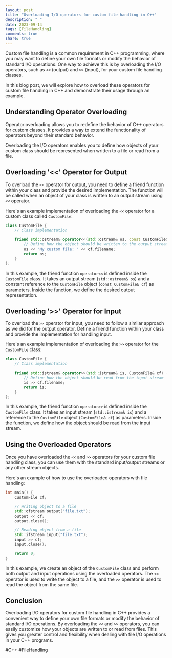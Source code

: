 ```yaml
---
layout: post
title: "Overloading I/O operators for custom file handling in C++"
description: " "
date: 2023-09-14
tags: [FileHandling]
comments: true
share: true
---
```


Custom file handling is a common requirement in C++ programming, where you may want to define your own file formats or modify the behavior of standard I/O operations. One way to achieve this is by overloading the I/O operators, such as `<<` (output) and `>>` (input), for your custom file handling classes.

In this blog post, we will explore how to overload these operators for custom file handling in C++ and demonstrate their usage through an example.

## Understanding Operator Overloading

Operator overloading allows you to redefine the behavior of C++ operators for custom classes. It provides a way to extend the functionality of operators beyond their standard behavior.

Overloading the I/O operators enables you to define how objects of your custom class should be represented when written to a file or read from a file.

## Overloading '<<' Operator for Output

To overload the `<<` operator for output, you need to define a friend function within your class and provide the desired implementation. The function will be called when an object of your class is written to an output stream using `<<` operator.

Here's an example implementation of overloading the `<<` operator for a custom class called `CustomFile`:

```cpp
class CustomFile {
    // Class implementation

    friend std::ostream& operator<<(std::ostream& os, const CustomFile& cf) {
        // Define how the object should be written to the output stream
        os << "My custom file: " << cf.filename;
        return os;
    }
};
```

In this example, the friend function `operator<<` is defined inside the `CustomFile` class. It takes an output stream (`std::ostream& os`) and a constant reference to the `CustomFile` object (`const CustomFile& cf`) as parameters. Inside the function, we define the desired output representation.

## Overloading '>>' Operator for Input

To overload the `>>` operator for input, you need to follow a similar approach as we did for the output operator. Define a friend function within your class and provide the implementation for handling input.

Here's an example implementation of overloading the `>>` operator for the `CustomFile` class:

```cpp
class CustomFile {
    // Class implementation

    friend std::istream& operator>>(std::istream& is, CustomFile& cf) {
        // Define how the object should be read from the input stream
        is >> cf.filename;
        return is;
    }
};
```

In this example, the friend function `operator>>` is defined inside the `CustomFile` class. It takes an input stream (`std::istream& is`) and a reference to the `CustomFile` object (`CustomFile& cf`) as parameters. Inside the function, we define how the object should be read from the input stream.

## Using the Overloaded Operators

Once you have overloaded the `<<` and `>>` operators for your custom file handling class, you can use them with the standard input/output streams or any other stream objects.

Here's an example of how to use the overloaded operators with file handling:

```cpp
int main() {
    CustomFile cf;

    // Writing object to a file
    std::ofstream output("file.txt");
    output << cf;
    output.close();

    // Reading object from a file
    std::ifstream input("file.txt");
    input >> cf;
    input.close();

    return 0;
}
```

In this example, we create an object of the `CustomFile` class and perform both output and input operations using the overloaded operators. The `<<` operator is used to write the object to a file, and the `>>` operator is used to read the object from the same file.

## Conclusion

Overloading I/O operators for custom file handling in C++ provides a convenient way to define your own file formats or modify the behavior of standard I/O operations. By overloading the `<<` and `>>` operators, you can easily customize how your objects are written to or read from files. This gives you greater control and flexibility when dealing with file I/O operations in your C++ programs.

#C++ #FileHandling